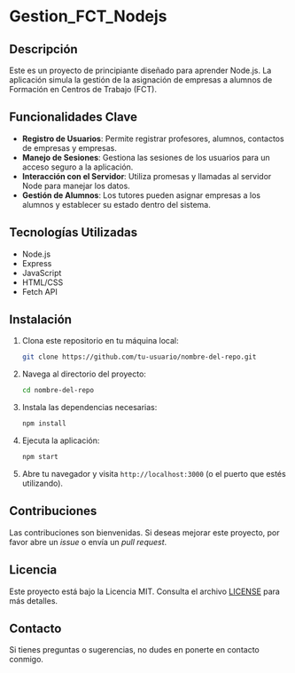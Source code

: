 # Gestion_FCT_Nodejs

## Descripción

Este es un proyecto de principiante diseñado para aprender Node.js. La aplicación simula la gestión de la asignación de empresas a alumnos de Formación en Centros de Trabajo (FCT).

## Funcionalidades Clave

- **Registro de Usuarios**: Permite registrar profesores, alumnos, contactos de empresas y empresas.
- **Manejo de Sesiones**: Gestiona las sesiones de los usuarios para un acceso seguro a la aplicación.
- **Interacción con el Servidor**: Utiliza promesas y llamadas al servidor Node para manejar los datos.
- **Gestión de Alumnos**: Los tutores pueden asignar empresas a los alumnos y establecer su estado dentro del sistema.

## Tecnologías Utilizadas

- Node.js
- Express
- JavaScript
- HTML/CSS
- Fetch API

## Instalación

1. Clona este repositorio en tu máquina local:
   ```bash
   git clone https://github.com/tu-usuario/nombre-del-repo.git
   ```

2. Navega al directorio del proyecto:
   ```bash
   cd nombre-del-repo
   ```

3. Instala las dependencias necesarias:
   ```bash
   npm install
   ```

4. Ejecuta la aplicación:
   ```bash
   npm start
   ```

5. Abre tu navegador y visita `http://localhost:3000` (o el puerto que estés utilizando).

## Contribuciones

Las contribuciones son bienvenidas. Si deseas mejorar este proyecto, por favor abre un *issue* o envía un *pull request*.

## Licencia

Este proyecto está bajo la Licencia MIT. Consulta el archivo [LICENSE](LICENSE) para más detalles.

## Contacto

Si tienes preguntas o sugerencias, no dudes en ponerte en contacto conmigo.

